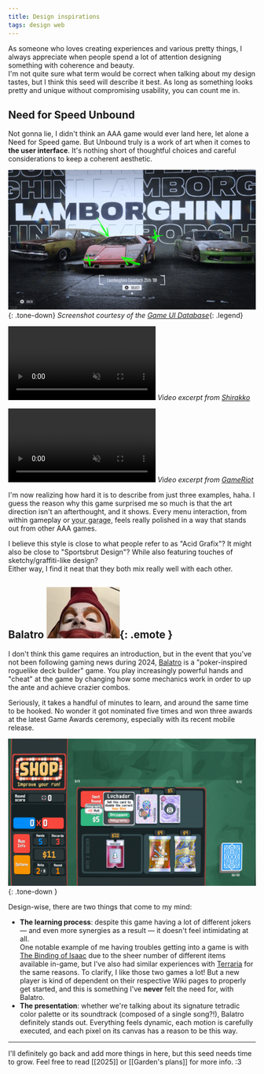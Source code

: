 ```yaml
---
title: Design inspirations
tags: design web
---
```


As someone who loves creating experiences and various pretty things, I always appreciate when people spend a lot of attention designing something with coherence and beauty.  
I'm not quite sure what term would be correct when talking about my design tastes, but I think this seed will describe it best. As long as something looks pretty and unique without compromising usability, you can count me in.

## Need for Speed Unbound

Not gonna lie, I didn't think an AAA game would ever land here, let alone a Need for Speed game. But Unbound truly is a work of art when it comes to **the user interface**. It's nothing short of thoughtful choices and careful considerations to keep a coherent aesthetic.

![Initial car selection screen, with three cars posing in front of a giant screen with bold typography](/assets/design-inspirations/nfs-unbound-1.jpg){: .tone-down}
*Screenshot courtesy of the [Game UI Database](https://www.gameuidatabase.com/gameData.php?id=1586)*{: .legend}

<p>
<video autoplay loop muted playsinline aria-label="Car jumping from a bridge, with various graffiti-style effects">
  <source src="/assets/design-inspirations/nfs-unbound-2.mp4" type="video/mp4" />
</video>
<em class="legend">Video excerpt from <a href="https://youtu.be/qloK1nIpj-0?t=1242" target="_blank">Shirakko</a></em>
</p>

<p>
<video autoplay loop muted playsinline aria-label="Character customization screen, with a character posing in front of a giant screen with bold typography">
  <source src="/assets/design-inspirations/nfs-unbound-3.mp4" type="video/mp4" />
</video>
<em class="legend">Video excerpt from <a href="https://youtu.be/jVhMyV4oqIc?t=85" target="_blank">GameRiot</a></em>
</p>

I'm now realizing how hard it is to describe from just three examples, haha. I guess the reason why this game surprised me so much is that the art direction isn't an afterthought, and it shows. Every menu interaction, from within gameplay or <abbr title="Your garage serves as a hub for you to schedule your next races or customize your vehicles and character.">your garage</abbr>, feels really polished in a way that stands out from other AAA games.

I believe this style is close to what people refer to as "Acid Grafix"? It might also be close to "Sportsbrut Design"? While also featuring touches of sketchy/graffiti-like design?   
Either way, I find it neat that they both mix really well with each other.

## Balatro ![Image frequently used by the Balatro account, of a person with clown disguise.](/assets/2025/balatro.jpg){: .emote }

I don't think this game requires an introduction, but in the event that you've not been following gaming news during 2024, [Balatro](https://store.steampowered.com/app/2379780/Balatro/) is a "poker-inspired roguelike deck builder" game. You play increasingly powerful hands and "cheat" at the game by changing how some mechanics work in order to up the ante and achieve crazier combos.

Seriously, it takes a handful of minutes to learn, and around the same time to be hooked. No wonder it got nominated five times and won three awards at the latest Game Awards ceremony, especially with its recent mobile release.

![Screenshot of Balatro's in-game shop](/assets/design-inspirations/balatro.jpg){: .tone-down }

Design-wise, there are two things that come to my mind:
- **The learning process**: despite this game having a lot of different jokers &mdash; and even more synergies as a result &mdash; it doesn't feel intimidating at all.  
  One notable example of me having troubles getting into a game is with [The Binding of Isaac](https://store.steampowered.com/app/250900/The_Binding_of_Isaac_Rebirth/) due to the sheer number of different items available in-game, but I've also had similar experiences with [Terraria](https://store.steampowered.com/app/105600/Terraria/) for the same reasons. To clarify, I like those two games a lot! But a new player is kind of dependent on their respective Wiki pages to properly get started, and this is something I've **never** felt the need for, with Balatro.
- **The presentation**: whether we're talking about its signature tetradic color palette or its soundtrack (composed of a single song?!), Balatro definitely stands out. Everything feels dynamic, each motion is carefully executed, and each pixel on its canvas has a reason to be this way.

---

I'll definitely go back and add more things in here, but this seed needs time to grow. Feel free to read [[2025]] or [[Garden's plans]] for more info. :3 